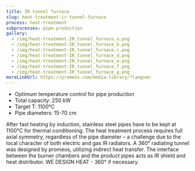 ```yaml
---
title: IR tunnel furnace
slug: heat-treatment-ir-tunnel-furnace
process: heat-treatment
subprocesses: pipe-production
gallery:
  - /img/heat-treatment-IR_tunnel_furnace_a.png
  - /img/heat-treatment-IR_tunnel_furnace_b.png
  - /img/heat-treatment-IR_tunnel_furnace_c.png
  - /img/heat-treatment-IR_tunnel_furnace_d.png
  - /img/heat-treatment-IR_tunnel_furnace_e.png
  - /img/heat-treatment-IR_tunnel_furnace_f.png
  - /img/heat-treatment-IR_tunnel_furnace_g.png
moreLinkUrl: https://promeos.com/media-library/?lang=en
---
```


* Optimum temperature control for pipe production 
* Total capacity: 250 kW 
* Target T: 1100°C 
* Pipe diameters: 15-70 cm 

After fast heating by induction, stainless steel pipes have to be kept at 1100°C for thermal conditioning. The heat treatment process requires full axial symmetry, regardless of the pipe diameter – a challenge due to the local character of both electric and gas IR radiators. A 360° radiating tunnel was designed by promeos, utilizing indirect heat transfer. The interface between the burner chambers and the product pipes acts as IR shield and heat distributor. WE DESIGN HEAT - 360° if necessary.

